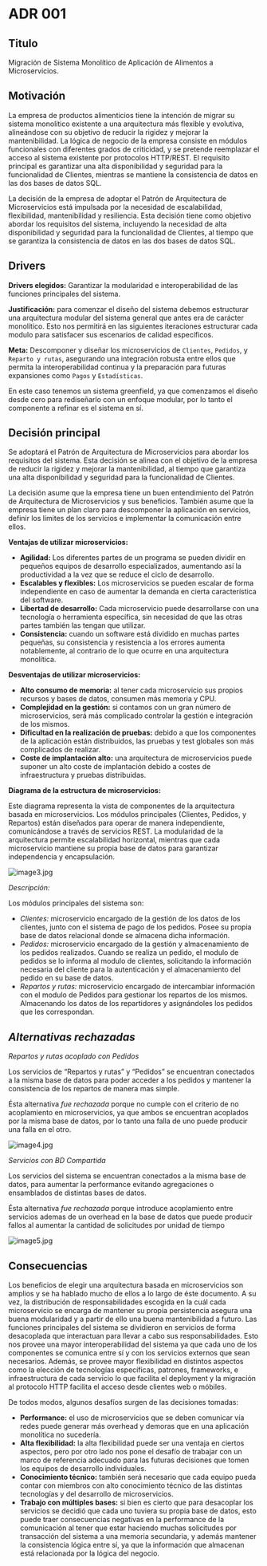 # **ADR 001**

## **Titulo**

Migración de Sistema Monolítico de Aplicación de Alimentos a Microservicios.

## **Motivación**

La empresa de productos alimenticios tiene la intención de migrar su sistema monolítico existente a una arquitectura más flexible y evolutiva, alineándose con su objetivo de reducir la rigidez y mejorar la mantenibilidad. La lógica de negocio de la empresa consiste en módulos funcionales con diferentes grados de criticidad, y se pretende reemplazar el acceso al sistema existente por protocolos HTTP/REST. El requisito principal es garantizar una alta disponibilidad y seguridad para la funcionalidad de Clientes, mientras se mantiene la consistencia de datos en las dos bases de datos SQL.

La decisión de la empresa de adoptar el Patrón de Arquitectura de Microservicios está impulsada por la necesidad de escalabilidad, flexibilidad, mantenibilidad y resiliencia. Esta decisión tiene como objetivo abordar los requisitos del sistema, incluyendo la necesidad de alta disponibilidad y seguridad para la funcionalidad de Clientes, al tiempo que se garantiza la consistencia de datos en las dos bases de datos SQL.

## **Drivers**

**Drivers elegidos:** Garantizar la modularidad e interoperabilidad de las funciones principales del sistema.

**Justificación:** para comenzar el diseño del sistema debemos estructurar una arquitectura modular del sistema general que antes era de carácter monolítico. Esto nos permitirá en las siguientes iteraciones estructurar cada modulo para satisfacer sus escenarios de calidad específicos.

**Meta:** Descomponer y diseñar los microservicios de `Clientes`, `Pedidos`, y `Reparto y rutas`, asegurando una integración robusta entre ellos que permita la interoperabilidad continua y la preparación para futuras expansiones como `Pagos` y `Estadísticas`.

En este caso tenemos un sistema greenfield, ya que comenzamos el diseño desde cero para rediseñarlo con un enfoque modular, por lo tanto el componente a refinar es el sistema en sí.

## **Decisión principal**

Se adoptará el Patrón de Arquitectura de Microservicios para abordar los requisitos del sistema. Esta decisión se alinea con el objetivo de la empresa de reducir la rigidez y mejorar la mantenibilidad, al tiempo que garantiza una alta disponibilidad y seguridad para la funcionalidad de Clientes⁠.

La decisión asume que la empresa tiene un buen entendimiento del Patrón de Arquitectura de Microservicios y sus beneficios. También asume que la empresa tiene un plan claro para descomponer la aplicación en servicios, definir los límites de los servicios e implementar la comunicación entre ellos⁠.

**Ventajas de utilizar microservicios:**

- **Agilidad:** Los diferentes partes de un programa se pueden dividir en pequeños equipos de desarrollo especializados, aumentando así la productividad a la vez que se reduce el ciclo de desarrollo.
- **Escalables y flexibles:** Los microservicios se pueden escalar de forma independiente en caso de aumentar la demanda en cierta característica del software.
- **Libertad de desarrollo:** Cada microservicio puede desarrollarse con una tecnología o herramienta específica, sin necesidad de que las otras partes también las tengan que utilizar.
- **Consistencia:** cuando un software está dividido en muchas partes pequeñas, su consistencia y resistencia a los errores aumenta notablemente, al contrario de lo que ocurre en una arquitectura monolítica.

**Desventajas de utilizar microservicios:**

- **Alto consumo de memoria:** al tener cada microservicio sus propios recursos y bases de datos, consumen más memoria y CPU.
- **Complejidad en la gestión:** si contamos con un gran número de microservicios, será más complicado controlar la gestión e integración de los mismos.
- **Dificultad en la realización de pruebas:** debido a que los componentes de la aplicación están distribuidos, las pruebas y test globales son más complicados de realizar.
- **Coste de implantación alto:** una arquitectura de microservicios puede suponer un alto coste de implantación debido a costes de infraestructura y pruebas distribuidas.

**Diagrama de la estructura de microservicios:**

Este diagrama representa la vista de componentes de la arquitectura basada en microservicios. Los módulos principales (Clientes, Pedidos, y Repartos) están diseñados para operar de manera independiente, comunicándose a través de servicios REST. La modularidad de la arquitectura permite escalabilidad horizontal, mientras que cada microservicio mantiene su propia base de datos para garantizar independencia y encapsulación.

![image3.jpg](images/image3.jpg)

*Descripción:*

Los módulos principales del sistema son:

- *Clientes:* microservicio encargado de la gestión de los datos de los clientes, junto con el sistema de pago de los pedidos. Posee su propia base de datos relacional donde se almacena dicha información.
- *Pedidos:* microservicio encargado de la gestión y almacenamiento de los pedidos realizados. Cuando se realiza un pedido, el modulo de pedidos se lo informa al modulo de clientes, solicitando la información necesaria del cliente para la autenticación y el almacenamiento del pedido en su base de datos.
- *Repartos y rutas:* microservicio encargado de intercambiar información con el modulo de Pedidos para gestionar los repartos de los mismos. Almacenando los datos de los repartidores y asignándoles los pedidos que les correspondan.

## *Alternativas rechazadas*

*Repartos y rutas acoplado con Pedidos*

Los servicios de “Repartos y rutas” y “Pedidos” se encuentran conectados a la misma base de datos para poder acceder a los pedidos y mantener la consistencia de los repartos de manera mas simple.

Ésta alternativa *fue rechazada* porque no cumple con el criterio de no acoplamiento en microservicios, ya que ambos se encuentran acoplados por la misma base de datos, por lo tanto una falla de uno puede producir una falla en el otro.

![image4.jpg](images/image4.jpg)

*Servicios con BD Compartida*

Los servicios del sistema se encuentran conectados a la misma base de datos, para aumentar la performance evitando agregaciones o ensamblados de distintas bases de datos.

Ésta alternativa *fue rechazada* porque introduce acoplamiento entre servicios ademas de un overhead en la base de datos que puede producir fallos al aumentar la cantidad de solicitudes por unidad de tiempo

![image5.jpg](images/image5.jpg)

## Consecuencias

Los beneficios de elegir una arquitectura basada en microservicios son amplios y se ha hablado mucho de ellos a lo largo de éste documento. A su vez, la distribución de responsabilidades escogida en la cuál cada microservicio se encarga de mantener su propia persistencia asegura una buena modularidad y a partir de ello una buena mantenibilidad a futuro. Las funciones principales del sistema se dividieron en servicios de forma desacoplada que interactuan para llevar a cabo sus responsabilidades. Esto nos provee una mayor interoperabilidad del sistema ya que cada uno de los componentes se comunica entre sí y con los servicios externos que sean necesarios. Además, se provee mayor flexibilidad en distintos aspectos como la elección de tecnologías específicas, patrones, frameworks, e infraestructura de cada servicio lo que facilita el deployment y la migración al protocolo HTTP facilita el acceso desde clientes web o móbiles.

De todos modos, algunos desafíos surgen de las decisiones tomadas:
- **Performance:** el uso de microservicios que se deben comunicar vía redes puede generar más overhead y demoras que en una aplicación monolítica no sucedería.
- **Alta flexibilidad:** la alta flexibilidad puede ser una ventaja en ciertos aspectos, pero por otro lado nos pone el desafío de trabajar con un marco de referencia adecuado para las futuras decisiones que tomen los equipos de desarrollo individuales.
- **Conocimiento técnico:** también será necesario que cada equipo pueda contar con miembros con alto conocimiento técnico de las distintas tecnologías y del desarrollo de microservicios.
- **Trabajo con múltiples bases:** si bien es cierto que para desacoplar los servicios se decidió que cada uno tuviera su propia base de datos, esto puede traer consecuencias negativas en la performance de la comunicación al tener que estar haciendo muchas solicitudes por transacción del sistema a una memoria secundaria, y además mantener la consistencia lógica entre sí, ya que la información que almacenan está relacionada por la lógica del negocio. 


